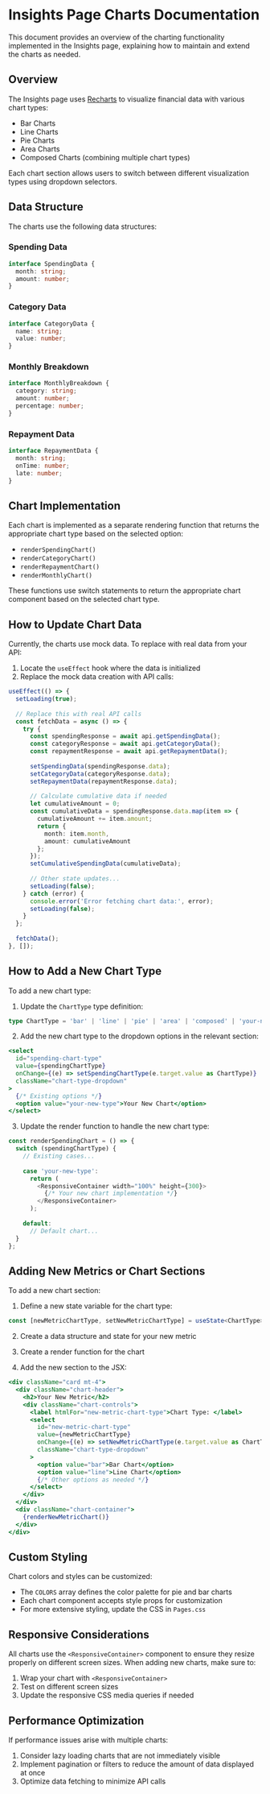 # Insights Page Charts Documentation

This document provides an overview of the charting functionality implemented in the Insights page, explaining how to maintain and extend the charts as needed.

## Overview

The Insights page uses [Recharts](https://recharts.org) to visualize financial data with various chart types:

- Bar Charts
- Line Charts
- Pie Charts
- Area Charts
- Composed Charts (combining multiple chart types)

Each chart section allows users to switch between different visualization types using dropdown selectors.

## Data Structure

The charts use the following data structures:

### Spending Data
```typescript
interface SpendingData {
  month: string;
  amount: number;
}
```

### Category Data
```typescript
interface CategoryData {
  name: string;
  value: number;
}
```

### Monthly Breakdown
```typescript
interface MonthlyBreakdown {
  category: string;
  amount: number;
  percentage: number;
}
```

### Repayment Data
```typescript
interface RepaymentData {
  month: string;
  onTime: number;
  late: number;
}
```

## Chart Implementation

Each chart is implemented as a separate rendering function that returns the appropriate chart type based on the selected option:

- `renderSpendingChart()`
- `renderCategoryChart()`
- `renderRepaymentChart()`
- `renderMonthlyChart()`

These functions use switch statements to return the appropriate chart component based on the selected chart type.

## How to Update Chart Data

Currently, the charts use mock data. To replace with real data from your API:

1. Locate the `useEffect` hook where the data is initialized
2. Replace the mock data creation with API calls:

```typescript
useEffect(() => {
  setLoading(true);
  
  // Replace this with real API calls
  const fetchData = async () => {
    try {
      const spendingResponse = await api.getSpendingData();
      const categoryResponse = await api.getCategoryData();
      const repaymentResponse = await api.getRepaymentData();
      
      setSpendingData(spendingResponse.data);
      setCategoryData(categoryResponse.data);
      setRepaymentData(repaymentResponse.data);
      
      // Calculate cumulative data if needed
      let cumulativeAmount = 0;
      const cumulativeData = spendingResponse.data.map(item => {
        cumulativeAmount += item.amount;
        return {
          month: item.month,
          amount: cumulativeAmount
        };
      });
      setCumulativeSpendingData(cumulativeData);
      
      // Other state updates...
      setLoading(false);
    } catch (error) {
      console.error('Error fetching chart data:', error);
      setLoading(false);
    }
  };
  
  fetchData();
}, []);
```

## How to Add a New Chart Type

To add a new chart type:

1. Update the `ChartType` type definition:

```typescript
type ChartType = 'bar' | 'line' | 'pie' | 'area' | 'composed' | 'your-new-type';
```

2. Add the new chart type to the dropdown options in the relevant section:

```jsx
<select
  id="spending-chart-type"
  value={spendingChartType}
  onChange={(e) => setSpendingChartType(e.target.value as ChartType)}
  className="chart-type-dropdown"
>
  {/* Existing options */}
  <option value="your-new-type">Your New Chart</option>
</select>
```

3. Update the render function to handle the new chart type:

```typescript
const renderSpendingChart = () => {
  switch (spendingChartType) {
    // Existing cases...
    
    case 'your-new-type':
      return (
        <ResponsiveContainer width="100%" height={300}>
          {/* Your new chart implementation */}
        </ResponsiveContainer>
      );
    
    default:
      // Default chart...
  }
};
```

## Adding New Metrics or Chart Sections

To add a new chart section:

1. Define a new state variable for the chart type:

```typescript
const [newMetricChartType, setNewMetricChartType] = useState<ChartType>('bar');
```

2. Create a data structure and state for your new metric

3. Create a render function for the chart

4. Add the new section to the JSX:

```jsx
<div className="card mt-4">
  <div className="chart-header">
    <h2>Your New Metric</h2>
    <div className="chart-controls">
      <label htmlFor="new-metric-chart-type">Chart Type: </label>
      <select
        id="new-metric-chart-type"
        value={newMetricChartType}
        onChange={(e) => setNewMetricChartType(e.target.value as ChartType)}
        className="chart-type-dropdown"
      >
        <option value="bar">Bar Chart</option>
        <option value="line">Line Chart</option>
        {/* Other options as needed */}
      </select>
    </div>
  </div>
  <div className="chart-container">
    {renderNewMetricChart()}
  </div>
</div>
```

## Custom Styling

Chart colors and styles can be customized:

- The `COLORS` array defines the color palette for pie and bar charts
- Each chart component accepts style props for customization
- For more extensive styling, update the CSS in `Pages.css`

## Responsive Considerations

All charts use the `<ResponsiveContainer>` component to ensure they resize properly on different screen sizes. When adding new charts, make sure to:

1. Wrap your chart with `<ResponsiveContainer>`
2. Test on different screen sizes
3. Update the responsive CSS media queries if needed

## Performance Optimization

If performance issues arise with multiple charts:

1. Consider lazy loading charts that are not immediately visible
2. Implement pagination or filters to reduce the amount of data displayed at once
3. Optimize data fetching to minimize API calls 